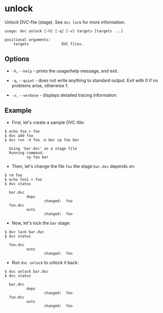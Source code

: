 # unlock

Unlock DVC-file (stage). See `dvc lock` for more information.

```usage
usage: dvc unlock [-h] [-q] [-v] targets [targets ...]

positional arguments:
    targets               DVC files.
```

## Options

- `-h`, `--help` - prints the usage/help message, and exit.

- `-q`, `--quiet` - does not write anything to standard output. Exit with 0 if
  no problems arise, otherwise 1.

- `-v`, `--verbose` - displays detailed tracing information.

## Example

- First, let's create a sample DVC-file:

```dvc
$ echo foo > foo
$ dvc add foo
$ dvc run -d foo -o bar cp foo bar

  Using 'bar.dvc' as a stage file
  Running command:
          cp foo bar
```

- Then, let's change the file `foo` the stage `bar.dvc` depends on:

```dvc
$ rm foo
$ echo foo1 > foo
$ dvc status

  bar.dvc
          deps
                  changed:  foo
  foo.dvc
          outs
                  changed:  foo
```

- Now, let's lock the `bar` stage:

```dvc
$ dvc lock bar.dvc
$ dvc status

  foo.dvc
          outs
                  changed:  foo
```

- Run `dvc unlock` to unlock it back:

```dvc
$ dvc unlock bar.dvc
$ dvc status

  bar.dvc
          deps
                  changed:  foo
  foo.dvc
          outs
                  changed:  foo
```
